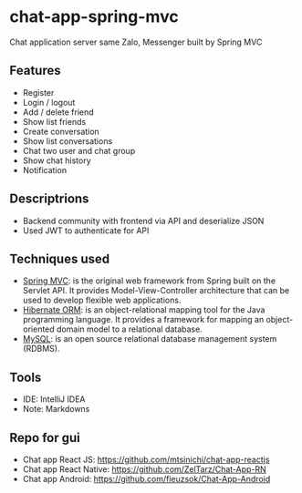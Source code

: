 # chat-app-spring-mvc
Chat application server same Zalo, Messenger built by Spring MVC

## Features

- Register
- Login / logout
- Add / delete friend
- Show list friends
- Create conversation
- Show list conversations
- Chat two user and chat group
- Show chat history
- Notification

## Descriptrions

- Backend community with frontend via API and deserialize JSON
- Used JWT to authenticate for API

## Techniques used

- [Spring MVC](https://spring.io/): is the original web framework from Spring built on the Servlet API. It provides Model-View-Controller architecture that can be used to develop flexible web applications.
- [Hibernate ORM](http://hibernate.org/orm/): is an object-relational mapping tool for the Java programming language. It provides a framework for mapping an object-oriented domain model to a relational database.
- [MySQL](https://www.mysql.com/): is an open source relational database management system (RDBMS).

## Tools

- IDE: IntelliJ IDEA
- Note: Markdowns

## Repo for gui

- Chat app React JS: https://github.com/mtsinichi/chat-app-reactjs
- Chat app React Native: https://github.com/ZelTarz/Chat-App-RN
- Chat app Android: https://github.com/fieuzsok/Chat-App-Android

